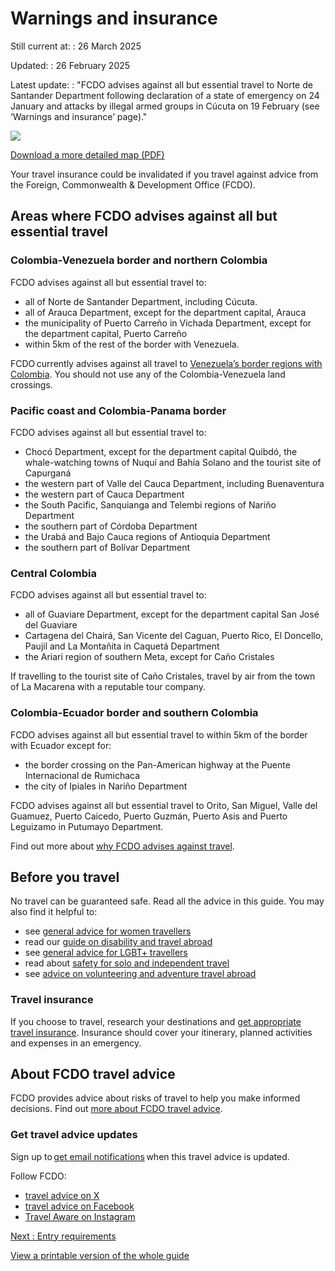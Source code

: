 # Warnings and insurance

Still current at:
:   26 March 2025

Updated:
:   26 February 2025

Latest update:
:   "FCDO advises against all but essential travel to Norte de Santander Department following declaration of a state of emergency on 24 January and attacks by illegal armed groups in Cúcuta on 19 February (see ‘Warnings and insurance’ page)."

![](https://assets.publishing.service.gov.uk/media/67c05135b0bb6528ee866b96/FCDO_TA_054_-_Colombia_Travel_Advice_Ed3_WEB.jpg)


[Download a more detailed map (PDF)](https://assets.publishing.service.gov.uk/media/67c0513672e83aab48866ba1/FCDO_TA_054_-_Colombia_Travel_Advice_Ed3.pdf)

Your travel insurance could be invalidated if you travel against advice from the Foreign, Commonwealth & Development Office (FCDO).

## Areas where FCDO advises against all but essential travel

### Colombia-Venezuela border and northern Colombia

FCDO advises against all but essential travel to:

* all of Norte de Santander Department, including Cúcuta.
* all of Arauca Department, except for the department capital, Arauca
* the municipality of Puerto Carreño in Vichada Department, except for the department capital, Puerto Carreño
* within 5km of the rest of the border with Venezuela.

FCDO currently advises against all travel to [Venezuela’s border regions with Colombia](/foreign-travel-advice/venezuela). You should not use any of the Colombia-Venezuela land crossings.

### Pacific coast and Colombia-Panama border

FCDO advises against all but essential travel to:

* Chocó Department, except for the department capital Quibdó, the whale-watching towns of Nuquí and Bahía Solano and the tourist site of Capurganá
* the western part of Valle del Cauca Department, including Buenaventura
* the western part of Cauca Department
* the South Pacific, Sanquianga and Telembi regions of Nariño Department
* the southern part of Córdoba Department
* the Urabá and Bajo Cauca regions of Antioquia Department
* the southern part of Bolívar Department

### Central Colombia

FCDO advises against all but essential travel to:

* all of Guaviare Department, except for the department capital San José del Guaviare
* Cartagena del Chairá, San Vicente del Caguan, Puerto Rico, El Doncello, Paujil and La Montañita in Caquetá Department
* the Ariari region of southern Meta, except for Caño Cristales

If travelling to the tourist site of Caño Cristales, travel by air from the town of La Macarena with a reputable tour company.

### Colombia-Ecuador border and southern Colombia

FCDO advises against all but essential travel to within 5km of the border with Ecuador except for:

* the border crossing on the Pan-American highway at the Puente Internacional de Rumichaca
* the city of Ipiales in Nariño Department

FCDO advises against all but essential travel to Orito, San Miguel, Valle del Guamuez, Puerto Caicedo, Puerto Guzmán, Puerto Asis and Puerto Leguizamo in Putumayo Department.

Find out more about [why FCDO advises against travel](/foreign-travel-advice/colombia/regional-risks).

## Before you travel

No travel can be guaranteed safe. Read all the advice in this guide. You may also find it helpful to:

* see [general advice for women travellers](https://www.gov.uk/guidance/advice-for-women-travelling-abroad)
* read our [guide on disability and travel abroad](https://www.gov.uk/government/publications/disabled-travellers)
* see [general advice for LGBT+ travellers](https://www.gov.uk/guidance/lesbian-gay-bisexual-and-transgender-foreign-travel-advice)
* read about [safety for solo and independent travel](https://www.gov.uk/guidance/solo-and-independent-travel)
* see [advice on volunteering and adventure travel abroad](https://www.gov.uk/guidance/safer-adventure-travel-and-volunteering-overseas)

### Travel insurance

If you choose to travel, research your destinations and [get appropriate travel insurance](https://www.gov.uk/guidance/foreign-travel-insurance). Insurance should cover your itinerary, planned activities and expenses in an emergency.

## About FCDO travel advice

FCDO provides advice about risks of travel to help you make informed decisions. Find out [more about FCDO travel advice](https://www.gov.uk/guidance/about-foreign-commonwealth-development-office-travel-advice).

### Get travel advice updates

Sign up to [get email notifications](https://www.gov.uk/foreign-travel-advice/colombia/email-signup) when this travel advice is updated.

Follow FCDO:

* [travel advice on X](https://x.com/fcdotravelgovuk)
* [travel advice on Facebook](https://www.facebook.com/FCDOTravel/)
* [Travel Aware on Instagram](https://www.instagram.com/accounts/login/?next=https%3A%2F%2Fwww.instagram.com%2Ftravelaware%2F&is_from_rle)

[Next
:
Entry requirements](/foreign-travel-advice/colombia/entry-requirements)

[View a printable version of the whole guide](/foreign-travel-advice/colombia/print)